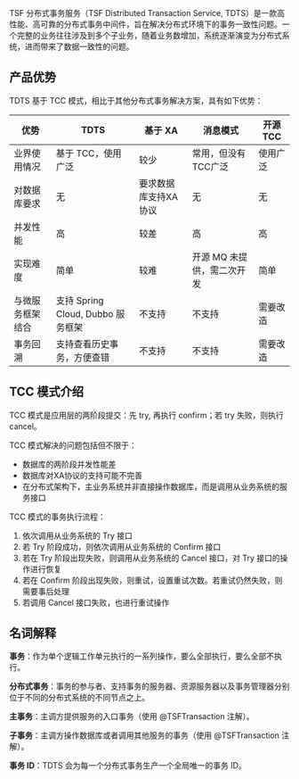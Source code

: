 TSF 分布式事务服务（TSF Distributed Transaction Service, TDTS）是一款高性能、高可靠的分布式事务中间件，旨在解决分布式环境下的事务一致性问题。一个完整的业务往往涉及到多个子业务，随着业务数增加，系统逐渐演变为分布式系统，进而带来了数据一致性的问题。

## 产品优势
TDTS 基于 TCC 模式，相比于其他分布式事务解决方案，具有如下优势：

| 优势 | TDTS | 基于 XA | 消息模式 | 开源 TCC|
|---------|---------|---------|---------|---------|
| 业界使用情况 | 基于 TCC，使用广泛 | 较少 | 常用，但没有TCC广泛 | 使用广泛|
| 对数据库要求 | 无 | 要求数据库支持XA协议 | 无 | 无|
| 并发性能 | 高 | 较差 | 高 | 高|
| 实现难度 | 简单 | 较难 | 开源 MQ 未提供，需二次开发 | 简单|
| 与微服务框架结合 | 支持 Spring Cloud, Dubbo 服务框架 | 不支持 | 不支持 | 需要改造|
| 事务回溯 | 支持查看历史事务，方便查错 | 不支持 | 不支持 | 需要改造|


## TCC 模式介绍
TCC 模式是应用层的两阶段提交：先 try, 再执行 confirm；若 try 失败，则执行cancel。

TCC 模式解决的问题包括但不限于：

- 数据库的两阶段并发性能差
- 数据库对XA协议的支持可能不完善
- 在分布式架构下，主业务系统并非直接操作数据库，而是调用从业务系统的服务接口

TCC 模式的事务执行流程：

1. 依次调用从业务系统的 Try 接口
2. 若 Try 阶段成功，则依次调用从业务系统的 Confirm 接口
3. 若在 Try 阶段出现失败，则调用从业务系统的 Cancel 接口，对 Try 接口的操作进行恢复
4. 若在 Confirm 阶段出现失败，则重试，设置重试次数。若重试仍然失败，则需要事后处理
5. 若调用 Cancel 接口失败，也进行重试操作


## 名词解释

**事务**：作为单个逻辑工作单元执行的一系列操作，要么全部执行，要么全部不执行。

**分布式事务**：事务的参与者、支持事务的服务器、资源服务器以及事务管理器分别位于不同的分布式系统的不同节点之上。

**主事务**：主调方提供服务的入口事务（使用 @TSFTransaction 注解）。

**子事务**：主调方操作数据库或者调用其他服务的事务（使用 @TSFTransaction 注解）。

**事务 ID**：TDTS 会为每一个分布式事务生产一个全局唯一的事务 ID。


 





